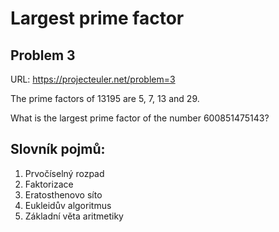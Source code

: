 Largest prime factor
================================================================================
Problem 3
--------------------------------------------------------------------------------

URL: https://projecteuler.net/problem=3

The prime factors of 13195 are 5, 7, 13 and 29.

What is the largest prime factor of the number 600851475143?

Slovník pojmů:
--------------------------------------------------------------------------------
1) Prvočíselný rozpad
2) Faktorizace
3) Eratosthenovo síto
4) Eukleidův algoritmus
5) Základní věta aritmetiky

